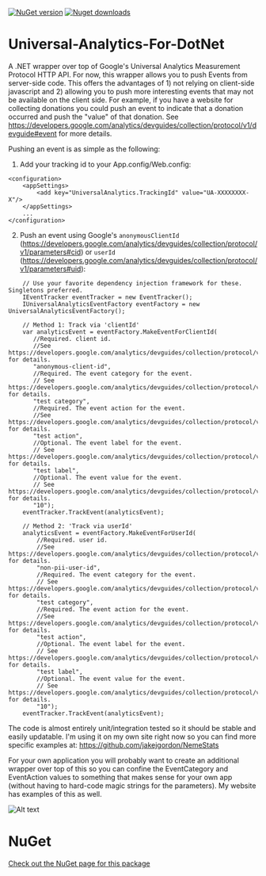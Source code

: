 [![NuGet version](http://img.shields.io/nuget/v/UniversalAnalyticsMeasurementProtocolWrapper.svg)](https://www.nuget.org/packages/UniversalAnalyticsMeasurementProtocolWrapper/)
[![Nuget downloads](http://img.shields.io/nuget/dt/UniversalAnalyticsMeasurementProtocolWrapper.svg)](http://www.nuget.org/packages/UniversalAnalyticsMeasurementProtocolWrapper/)

Universal-Analytics-For-DotNet
==============================

A .NET wrapper over top of Google's Universal Analytics Measurement Protocol HTTP API. For now, this wrapper allows you to push Events from server-side code. This offers the advantages of 1) not relying on client-side javascript and 2) allowing you to push more interesting events that may not be available on the client side. For example, if you have a website for collecting donations you could push an event to indicate that a donation occurred and push the "value" of that donation. See https://developers.google.com/analytics/devguides/collection/protocol/v1/devguide#event for more details.

Pushing an event is as simple as the following:

1. Add your tracking id to your App.config/Web.config:
```
<configuration>
    <appSettings>
        <add key="UniversalAnalytics.TrackingId" value="UA-XXXXXXXX-X"/>
    </appSettings>
    ...
</configuration>
```

2. Push an event using Google's `anonymousClientId` (https://developers.google.com/analytics/devguides/collection/protocol/v1/parameters#cid) or `userId` (https://developers.google.com/analytics/devguides/collection/protocol/v1/parameters#uid):
```
    // Use your favorite dependency injection framework for these. Singletons preferred.
    IEventTracker eventTracker = new EventTracker();
    IUniversalAnalyticsEventFactory eventFactory = new UniversalAnalyticsEventFactory();

    // Method 1: Track via 'clientId'
    var analyticsEvent = eventFactory.MakeEventForClientId(
       //Required. client id. 
       //See https://developers.google.com/analytics/devguides/collection/protocol/v1/parameters#cid for details.
       "anonymous-client-id",
       //Required. The event category for the event. 
       // See https://developers.google.com/analytics/devguides/collection/protocol/v1/parameters#ec for details.
       "test category",
       //Required. The event action for the event. 
       //See https://developers.google.com/analytics/devguides/collection/protocol/v1/parameters#ea for details.
       "test action",
       //Optional. The event label for the event.
       // See https://developers.google.com/analytics/devguides/collection/protocol/v1/parameters#el for details.
       "test label",
       //Optional. The event value for the event.
       // See https://developers.google.com/analytics/devguides/collection/protocol/v1/parameters#ev for details.
       "10");
    eventTracker.TrackEvent(analyticsEvent);

    // Method 2: 'Track via userId'
    analyticsEvent = eventFactory.MakeEventForUserId(
        //Required. user id. 
        //See https://developers.google.com/analytics/devguides/collection/protocol/v1/parameters#uid for details.
        "non-pii-user-id",
        //Required. The event category for the event. 
        // See https://developers.google.com/analytics/devguides/collection/protocol/v1/parameters#ec for details.
        "test category",
        //Required. The event action for the event. 
        //See https://developers.google.com/analytics/devguides/collection/protocol/v1/parameters#ea for details.
        "test action",
        //Optional. The event label for the event.
        // See https://developers.google.com/analytics/devguides/collection/protocol/v1/parameters#el for details.
        "test label",
        //Optional. The event value for the event.
        // See https://developers.google.com/analytics/devguides/collection/protocol/v1/parameters#ev for details.
        "10");
    eventTracker.TrackEvent(analyticsEvent);
```

The code is almost entirely unit/integration tested so it should be stable and easily updatable. I'm using it on my own site right now so you can find more specific examples at: https://github.com/jakejgordon/NemeStats 

For your own application you will probably want to create an additional wrapper over top of this so you can confine the EventCategory and EventAction values to something that makes sense for your own app (without having to hard-code magic strings for the parameters). My website has examples of this as well.

![Alt text](https://raw.githubusercontent.com/jakejgordon/Universal-Analytics-For-DotNet/master/universal_analytics_realtime_events_screenshot.jpg?raw=true "Screenshot of Real-Time Events After Pushing Data")

# NuGet
[Check out the NuGet page for this package](https://www.nuget.org/packages/UniversalAnalyticsMeasurementProtocolWrapper/)
